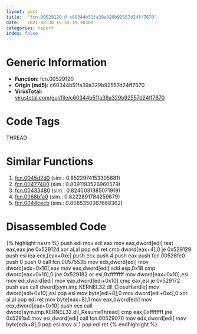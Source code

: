 ```yaml
---
layout: post
title:  "fcn.00529120 @ c60344b51fa39a329b92557d24ff7670"
date:   2021-08-30 15:52:19 +0300
categories: report
index: false
---
```


# Generic Information
- **Function:** fcn.00529120
- **Origin (md5):** c60344b51fa39a329b92557d24ff7670
- **VirusTotal:** [virustotal.com/gui/file/c60344b51fa39a329b92557d24ff7670][virustotal_ref]

# Code Tags
<span class="tag" id="THREAD">THREAD</span>


# Similar Functions

1. [fcn.0045d2d0][similar_1_ref] (sim.: 0.8522974153305681)
2. [fcn.00477480][similar_2_ref] (sim.: 0.8391193526960579)
3. [fcn.00433480][similar_3_ref] (sim.: 0.8240031385071919)
4. [fcn.0068bfa0][similar_4_ref] (sim.: 0.8222891784259679)
5. [fcn.0044cecb][similar_5_ref] (sim.: 0.8085350367668362)


# Disassembled Code

{% highlight nasm %}
push edi
mov edi,eax
mov eax,dword[edi]
test eax,eax
jne 0x52912d
xor al,al
pop edi
ret
cmp dword[eax+4],0
je 0x529129
push esi
lea ecx,[eax+0xc]
push ecx
push 4
push eax
push fcn.00528fe0
push 0
push 0
call fcn.0057553b
mov edx,dword[edi]
mov dword[edx+0x10],eax
mov eax,dword[edi]
add esp,0x18
cmp dword[eax+0x10],0
jne 0x529182
or esi,0xffffffff
mov dword[eax+0x10],esi
mov edi,dword[edi]
mov eax,dword[edi+0x10]
cmp eax,esi
je 0x529172
push eax
call dword[sym.imp.KERNEL32.dll_CloseHandle]
mov dword[edi+0x10],esi
pop esi
mov byte[edi+8],0
mov dword[edi+0xc],0
xor al,al
pop edi
ret
mov byte[eax+8],1
mov eax,dword[edi]
mov ecx,dword[eax+0x10]
push ecx
call dword[sym.imp.KERNEL32.dll_ResumeThread]
cmp eax,0xffffffff
jne 0x5291a4
mov esi,dword[edi]
call fcn.00529070
mov edx,dword[edi]
mov byte[edx+8],0
pop esi
mov al,1
pop edi
ret
{% endhighlight %}


[similar_1_ref]: /report/fcn.0045d2d0@418e0921f3a9bd4f5bc0dcc59623b5a1
[similar_2_ref]: /report/fcn.00477480@4fe6510221c33bf023f6abed461fc13f
[similar_3_ref]: /report/fcn.00433480@c92f0480e2fbc88393d2c65c08a235e0
[similar_4_ref]: /report/fcn.0068bfa0@c92f0480e2fbc88393d2c65c08a235e0
[similar_5_ref]: /report/fcn.0044cecb@20a93604f17ee6f3c2aa7b1f7a497fcf
[virustotal_ref]: https://www.virustotal.com/gui/file/c60344b51fa39a329b92557d24ff7670